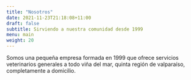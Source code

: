 ```yaml
---
title: "Nosotros"
date: 2021-11-23T21:18:08+11:00
draft: false
subtitle: Sirviendo a nuestra comunidad desde 1999
menu: main
weight: 20
---
```

Somos una pequeña empresa formada en 1999 que ofrece servicios veterinarios generales a todo viña del mar, quinta región de valparaíso, completamente a domicilio.

